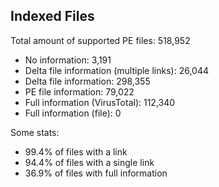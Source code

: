 ## Indexed Files

<!--FileStats-->
Total amount of supported PE files: 518,952

* No information: 3,191
* Delta file information (multiple links): 26,044
* Delta file information: 298,355
* PE file information: 79,022
* Full information (VirusTotal): 112,340
* Full information (file): 0

Some stats:

* 99.4% of files with a link
* 94.4% of files with a single link
* 36.9% of files with full information
<!--/FileStats-->
